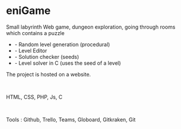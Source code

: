 # eniGame
<p>Small labyrinth Web game, dungeon exploration, going through rooms which contains a puzzle</p>
<ul>
  <li>- Random level generation (procedural)</li>
  <li>- Level Editor</li>
  <li>- Solution checker (seeds)</li>
  <li>- Level solver in C (uses the seed of a level)</li>
</ul>
<p>The project is hosted on a website.</p>
<br/>
<p>HTML, CSS, PHP, Js, C</p>
<br/>
<p>Tools : Github, Trello, Teams, Globoard, Gitkraken, Git</p>
